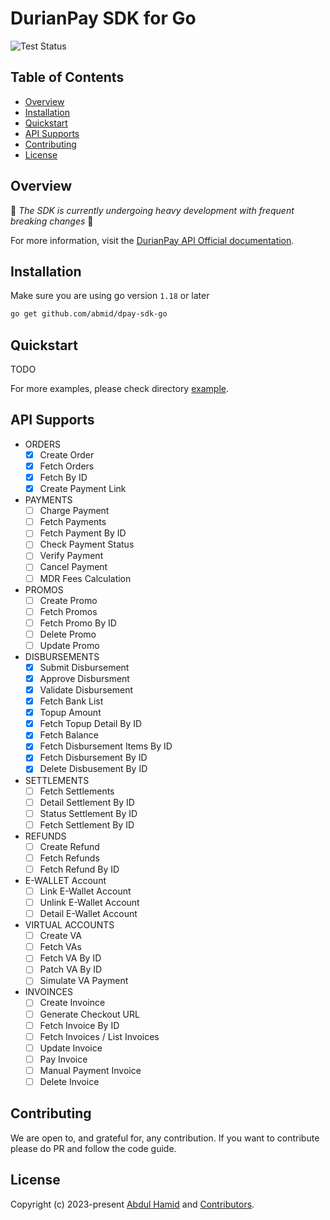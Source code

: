 # DurianPay SDK for Go #

![Test Status](https://github.com/abmid/dpay-sdk-go/actions/workflows/test.yml/badge.svg)

## Table of Contents

- [Overview](#overview)
- [Installation](#installation)
- [Quickstart](#quickstart)
- [API Supports](#api-supports)
- [Contributing](#contributing)
- [License](#license)

## Overview

🚧 *The SDK is currently undergoing heavy development with frequent breaking changes* 🚧

For more information, visit the [DurianPay API Official documentation](https://durianpay.id/docs/api/).


## Installation

Make sure you are using go version `1.18` or later

```bash
go get github.com/abmid/dpay-sdk-go
```

## Quickstart

TODO

For more examples, please check directory [example](https://github.com/abmid/dpay-sdk-go/example).

## API Supports

- ORDERS
  - [x] Create Order
  - [x] Fetch Orders
  - [x] Fetch By ID
  - [x] Create Payment Link
- PAYMENTS
  - [ ] Charge Payment
  - [ ] Fetch Payments
  - [ ] Fetch Payment By ID
  - [ ] Check Payment Status
  - [ ] Verify Payment
  - [ ] Cancel Payment
  - [ ] MDR Fees Calculation
- PROMOS
  - [ ] Create Promo
  - [ ] Fetch Promos
  - [ ] Fetch Promo By ID
  - [ ] Delete Promo
  - [ ] Update Promo
- DISBURSEMENTS
  - [x] Submit Disbursement
  - [x] Approve Disbursment
  - [x] Validate Disbursement
  - [x] Fetch Bank List
  - [x] Topup Amount
  - [x] Fetch Topup Detail By ID
  - [x] Fetch Balance
  - [x] Fetch Disbursement Items By ID
  - [x] Fetch Disbursement By ID
  - [x] Delete Disbusement By ID
- SETTLEMENTS
  - [ ] Fetch Settlements
  - [ ] Detail Settlement By ID
  - [ ] Status Settlement By ID
  - [ ] Fetch Settlement By ID
- REFUNDS
  - [ ] Create Refund
  - [ ] Fetch Refunds
  - [ ] Fetch Refund By ID
- E-WALLET Account
  - [ ] Link E-Wallet Account
  - [ ] Unlink E-Wallet Account
  - [ ] Detail E-Wallet Account
- VIRTUAL ACCOUNTS
  - [ ] Create VA
  - [ ] Fetch VAs
  - [ ] Fetch VA By ID
  - [ ] Patch VA By ID
  - [ ] Simulate VA Payment
- INVOINCES
  - [ ] Create Invoince
  - [ ] Generate Checkout URL
  - [ ] Fetch Invoice By ID
  - [ ] Fetch Invoices / List Invoices
  - [ ] Update Invoice
  - [ ] Pay Invoice
  - [ ] Manual Payment Invoice
  - [ ] Delete Invoice

## Contributing

We are open to, and grateful for, any contribution. If you want to contribute please do PR and follow the code guide.

## License

Copyright (c) 2023-present [Abdul Hamid](https://github.com/abmid) and [Contributors](https://github.com/abmid/dpay-sdk-go/graphs/contributors).
